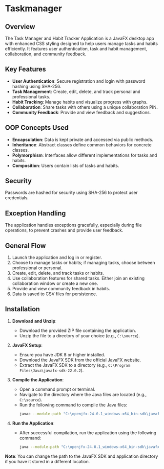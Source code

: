 # Taskmanager
## Overview

The Task Manager and Habit Tracker Application is a JavaFX desktop app with enhanced CSS styling designed to help users manage tasks and habits efficiently. It features user authentication, task and habit management, collaboration, and community feedback.

## Key Features

- **User  Authentication**: Secure registration and login with password hashing using SHA-256.
- **Task Management**: Create, edit, delete, and track personal and professional tasks.
- **Habit Tracking**: Manage habits and visualize progress with graphs.
- **Collaboration**: Share tasks with others using a unique collaboration PIN.
- **Community Feedback**: Provide and view feedback and suggestions.

## OOP Concepts Used

- **Encapsulation**: Data is kept private and accessed via public methods.
- **Inheritance**: Abstract classes define common behaviors for concrete classes.
- **Polymorphism**: Interfaces allow different implementations for tasks and habits.
- **Composition**: Users contain lists of tasks and habits.

## Security

Passwords are hashed for security using SHA-256 to protect user credentials.

## Exception Handling

The application handles exceptions gracefully, especially during file operations, to prevent crashes and provide user feedback.

## General Flow

1. Launch the application and log in or register.
2. Choose to manage tasks or habits; if managing tasks, choose between professional or personal.
3. Create, edit, delete, and track tasks or habits.
4. Use collaboration features for shared tasks. Either join an existing collaboration window or create a new one.
5. Provide and view community feedback in habits.
6. Data is saved to CSV files for persistence.

## Installation

1. **Download and Unzip**:
   - Download the provided ZIP file containing the application.
   - Unzip the file to a directory of your choice (e.g., `C:\source`).

2. **JavaFX Setup**:
   - Ensure you have JDK 8 or higher installed.
   - Download the JavaFX SDK from the official [JavaFX website](https://openjfx.io/).
   - Extract the JavaFX SDK to a directory (e.g., `C:\Program Files\Java\javafx-sdk-22.0.2`).

3. **Compile the Application**:
   - Open a command prompt or terminal.
   - Navigate to the directory where the Java files are located (e.g., `C:\source`).
   - Run the following command to compile the Java files:
     ```bash
     javac --module-path "C:\openjfx-24.0.1_windows-x64_bin-sdk\javafx-sdk-24.0.1\lib" --add-modules javafx.controls com\taskmanager\*.java
     ```

4. **Run the Application**:
   - After successful compilation, run the application using the following command:
     ```bash
     java --module-path "C:\openjfx-24.0.1_windows-x64_bin-sdk\javafx-sdk-24.0.1\lib" --add-modules javafx.controls com.taskmanager.TaskHabitManager
     ```
     
**Note**: You can change the path to the JavaFX SDK and application directory if you have it stored in a different location.
